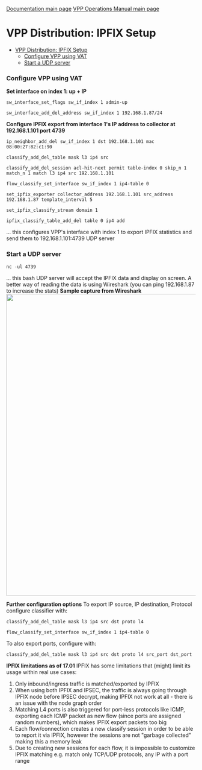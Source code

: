 [Documentation main page](https://frinxio.github.io/Frinx-docs/)
[VPP Operations Manual main page](https://frinxio.github.io/Frinx-docs/FRINX_VPP_Distribution/operations_manual.html)
# VPP Distribution: IPFIX Setup

<!-- TOC START min:1 max:3 link:true update:true -->
- [VPP Distribution: IPFIX Setup](#vpp-distribution-ipfix-setup)
    - [Configure VPP using VAT](#configure-vpp-using-vat)
    - [Start a UDP server](#start-a-udp-server)

<!-- TOC END -->

### Configure VPP using VAT

**Set interface on index 1: up + IP**

    sw_interface_set_flags sw_if_index 1 admin-up

    sw_interface_add_del_address sw_if_index 1 192.168.1.87/24


**Configure IPFIX export from interface 1's IP address to collector at 192.168.1.101 port 4739**

    ip_neighbor_add_del sw_if_index 1 dst 192.168.1.101 mac 08:00:27:82:c1:90

    classify_add_del_table mask l3 ip4 src

    classify_add_del_session acl-hit-next permit table-index 0 skip_n 1 match_n 1 match l3 ip4 src 192.168.1.101

    flow_classify_set_interface sw_if_index 1 ip4-table 0

    set_ipfix_exporter collector_address 192.168.1.101 src_address 192.168.1.87 template_interval 5

    set_ipfix_classify_stream domain 1

    ipfix_classify_table_add_del table 0 ip4 add


... this configures VPP's interface with index 1 to export IPFIX statistics and send them to 192.168.1.101:4739 UDP server

### Start a UDP server

    nc -ul 4739


... this bash UDP server will accept the IPFIX data and display on screen. A better way of reading the data is using Wireshark (you can ping 192.168.1.87 to increase the stats) **Sample capture from Wireshark** <img src="https://frinx.io/wp-content/uploads/2017/05/ipfix.png" alt="" width="1252" height="800" class="alignleft size-full wp-image-4588" />

**Further configuration options** To export IP source, IP destination, Protocol configure classifier with:

    classify_add_del_table mask l3 ip4 src dst proto l4

    flow_classify_set_interface sw_if_index 1 ip4-table 0


To also export ports, configure with:

    classify_add_del_table mask l3 ip4 src dst proto l4 src_port dst_port


**IPFIX limitations as of 17.01** IPFIX has some limitations that (might) limit its usage within real use cases:

1.  Only inbound/ingress traffic is matched/exported by IPFIX
2.  When using both IPFIX and IPSEC, the traffic is always going through IPFIX node before IPSEC decrypt, making IPFIX not work at all - there is an issue with the node graph order
3.  Matching L4 ports is also triggered for port-less protocols like ICMP, exporting each ICMP packet as new flow (since ports are assigned random numbers), which makes IPFIX export packets too big
4.  Each flow/connection creates a new classify session in order to be able to report it via IPFIX, however the sessions are not "garbage collected" making this a memory leak
5.  Due to creating new sessions for each flow, it is impossible to customize IPFIX matching e.g. match only TCP/UDP protocols, any IP with a port range
